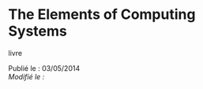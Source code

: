 The Elements of Computing Systems
=================================
livre

Publié le : 03/05/2014  
*Modifié le :*
